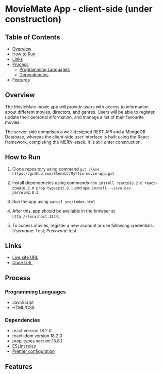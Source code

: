 # MovieMate App - client-side (under construction)

## Table of Contents

- [Overview](#overview)
- [How to Run](#how-to-run)
- [Links](#links)
- [Process](#process)
  - [Programming Languages](#programming-languages)
  - [Dependencies](#dependencies)
- [Features](#features)

## Overview

The MovieMate movie app will provide users with access to information about different movies, directors, and genres. Users will be able to register, update their personal information, and manage a list of their favourite movies.

The server-side comprises a well-designed REST API and a MongoDB Database, whereas the client-side user interface is built using the React framework, completing the MERN-stack. It is still unter construction.

## How to Run

1. Clone repository using command `git clone https://github.com/ElenaUJ/MyFlix-movie-app.git`

2. Install dependencies using commands `npm install react@18.2.0 react-dom@18.2.0 prop-types@15.8.1` and `npm install --save-dev parcel@2.8.3`

3. Run the app using `parcel src/index.html`

4. After this, app should be available in the browser at `http://localhost:1234`.

5. To access movies, register a new account or use following credentials: _Username:_ Test; _Password:_ test.

## Links

- [Live site URL]()
- [Code URL](https://github.com/ElenaUJ/MovieMate-client)

## Process

### Programming Languages

- JavaScript
- HTML/CSS

### Dependencies

- react version 18.2.0
- react-dom version 18.2.0
- prop-types version 15.8.1
- [ESLint rules](https://github.com/mydea/simple-pokedex-app/blob/master/.eslintrc)
- [Prettier configuration](https://stackoverflow.com/questions/55430906/prettier-single-quote-for-javascript-and-json-double-quote-for-html-sass-and-c)

## Features
